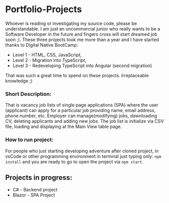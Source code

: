 # Portfolio-Projects

Whoever is reading or investigating my source code, please be understandable. I am just an uncommercial junior who really wants to be a Software Developer in the future and fingers cross will start dreamed job soon ;). These three projects took me more than a year and I have started thanks to Digital Native BootCamp:

- Level 1 - HTML, CSS, JavaScript,
- Level 2 - Migration into TypeScript,
- Level 3 - Redeveloping TypeScript into Angular (second migration)

That was such a great time to spend on these projects. Irreplaceable knowledge ;)

### Short Description:

That is vacancy job lists of single page applications (SPA) where the user (applicant) can apply for a particular job providing name, email address, phone number, etc. Employer can manage(modifying) jobs, dawnloading CV, deleting applicants and adding new jobs.
The job list is initialize via CSV file, loading and displaying at the Main View table page.

### How to run project:

For people who just starting developing adventure after cloned project, in vsCode or other programming environment in terminal just typing only:
`npm install` and you are ready to go to open the project via `npm start`.

## Projects in progress:

- C# - Backend project
- Blazor - SPA Project
